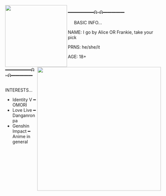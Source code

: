 <img align="left" width="200" src="https://github.com/fruitsemail/fruitsemail/assets/143562762/36b3e2e9-1ec9-4d20-970e-d9e94d7a96d3"/>
<img align="right" width="400" src="https://github.com/fruitsemail/fruitsemail/assets/143562762/1e22c149-db8e-421c-81f3-2ceef1532cf6"/>

━━━━━━ᕱ⑅ᕱ━━━━━

<img width="16" src="https://github.com/fruitsemail/fruitsemail/assets/143562762/2fe1e297-6769-4c96-8800-8440df29134b"/>
BASIC INFO...

NAME: I go by Alice OR Frankie, take your pick

PRNS: he/she/it

AGE: 18+

━━━━━━ᕱ⑅ᕱ━━━━━

<img width="16" src="https://github.com/fruitsemail/fruitsemail/assets/143562762/2fe1e297-6769-4c96-8800-8440df29134b"/>INTERESTS...
- Identity V ━ OMORI
- Love Live ━ Danganronpa
- Genshin Impact ━ Anime in general

